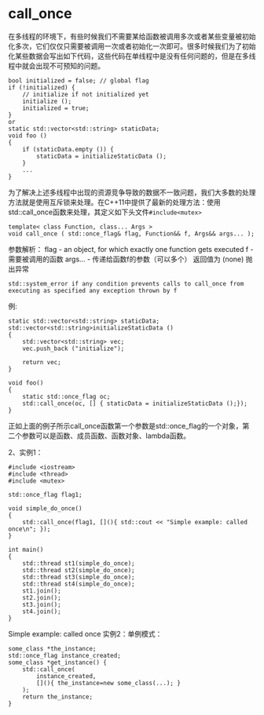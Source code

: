 # call_once
   在多线程的环境下，有些时候我们不需要某给函数被调用多次或者某些变量被初始化多次，它们仅仅只需要被调用一次或者初始化一次即可。很多时候我们为了初始化某些数据会写出如下代码，这些代码在单线程中是没有任何问题的，但是在多线程中就会出现不可预知的问题。
```
bool initialized = false; // global flag
if (!initialized) {
    // initialize if not initialized yet
    initialize ();
    initialized = true;
}
or
static std::vector<std::string> staticData;
void foo ()
{
    if (staticData.empty ()) {
        staticData = initializeStaticData ();
    }
    ...
}
```
为了解决上述多线程中出现的资源竞争导致的数据不一致问题，我们大多数的处理方法就是使用互斥锁来处理。在C++11中提供了最新的处理方法：使用std::call_once函数来处理，其定义如下头文件`#include<mutex>`
```
template< class Function, class... Args >
void call_once ( std::once_flag& flag, Function&& f, Args&& args... );
```
参数解析：
flag     -	 an object, for which exactly one function gets executed
f	 -	 需要被调用的函数
args...  -	 传递给函数f的参数（可以多个）
返回值为 (none)
抛出异常
```
std::system_error if any condition prevents calls to call_once from executing as specified any exception thrown by f
```
例:
```
static std::vector<std::string> staticData;
std::vector<std::string>initializeStaticData ()
{
    std::vector<std::string> vec;
    vec.push_back ("initialize");
 
    return vec;
}
 
void foo()
{
    static std::once_flag oc;
    std::call_once(oc, [] { staticData = initializeStaticData ();});
}
```
正如上面的例子所示call_once函数第一个参数是std::once_flag的一个对象，第二个参数可以是函数、成员函数、函数对象、lambda函数。

2、实例1：
```
#include <iostream>
#include <thread>
#include <mutex>
 
std::once_flag flag1;
 
void simple_do_once()
{
    std::call_once(flag1, [](){ std::cout << "Simple example: called once\n"; });
}
 
int main()
{
    std::thread st1(simple_do_once);
    std::thread st2(simple_do_once);
    std::thread st3(simple_do_once);
    std::thread st4(simple_do_once);
    st1.join();
    st2.join();
    st3.join();
    st4.join();
}
```

Simple example: called once
实例2：单例模式：
```
some_class *the_instance;
std::once_flag instance_created;
some_class *get_instance() {
    std::call_once(
        instance_created,
        [](){ the_instance=new some_class(...); }
    );
    return the_instance;
}
 ```